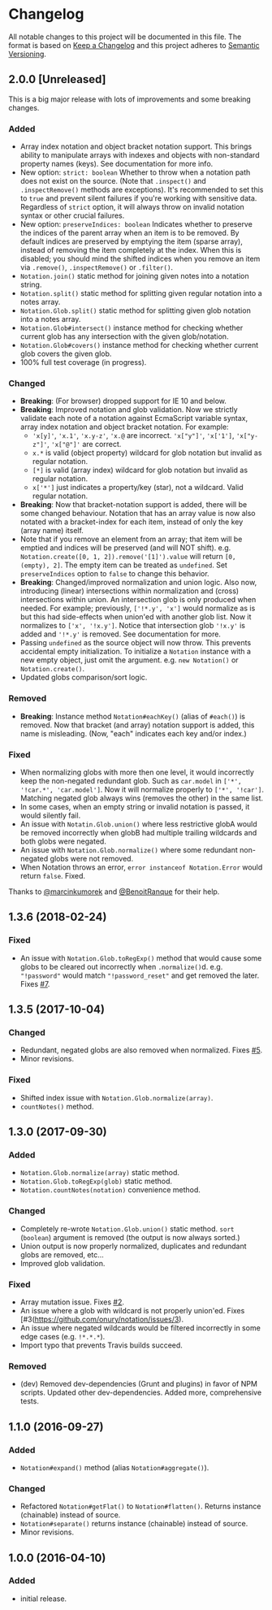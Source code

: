 # Changelog

All notable changes to this project will be documented in this file. The format is based on [Keep a Changelog](http://keepachangelog.com/en/1.0.0/) and this project adheres to [Semantic Versioning](http://semver.org).

## 2.0.0 [Unreleased]

This is a big major release with lots of improvements and some breaking changes.

### Added
- Array index notation and object bracket notation support. This brings ability to manipulate arrays with indexes and objects with non-standard property names (keys). See documentation for more info.
- New option: `strict: boolean` Whether to throw when a notation path does not exist on the source. (Note that `.inspect()` and `.inspectRemove()` methods are exceptions). It's recommended to set this to `true` and prevent silent failures if you're working with sensitive data. Regardless of `strict` option, it will always throw on invalid notation syntax or other crucial failures.
- New option: `preserveIndices: boolean`  Indicates whether to preserve the indices of the parent array when an item is to be removed. By default indices are preserved by emptying the item (sparse array), instead of removing the item completely at the index. When this is disabled; you should mind the shifted indices when you remove an item via `.remove()`, `.inspectRemove()` or `.filter()`.
- `Notation.join()` static method for joining given notes into a notation string.
- `Notation.split()` static method for splitting given regular notation into a notes array.
- `Notation.Glob.split()` static method for splitting given glob notation into a notes array.
- `Notation.Glob#intersect()` instance method for checking whether current glob has any intersection  with the given glob/notation.
- `Notation.Glob#covers()` instance method for checking whether current glob covers the given glob.
- 100% full test coverage (in progress).

### Changed
- **Breaking**: (For browser) dropped support for IE 10 and below.
- **Breaking**: Improved notation and glob validation. Now we strictly validate each note of a notation against EcmaScript variable syntax, array index notation and object bracket notation. For example:
    - `'x[y]'`, `'x.1'`, `'x.y-z'`, `'x.@` are incorrect. `'x["y"]'`, `'x['1']`, `'x["y-z"]'`, `'x["@"]'` are correct. 
    - `x.*` is valid (object property) wildcard for glob notation but invalid as regular notation. 
    - `[*]` is valid (array index) wildcard for glob notation but invalid as regular notation.
    - `x['*']` just indicates a property/key (star), not a wildcard. Valid regular notation.
- **Breaking**: Now that bracket-notation support is added, there will be some changed behaviour. Notation that has an array value is now also notated with a bracket-index for each item, instead of only the key (array name) itself.
- Note that if you remove an element from an array; that item will be emptied and indices will be preserved (and will NOT shift). e.g. `Notation.create([0, 1, 2]).remove('[1]').value` will return `[0, (empty), 2]`. The empty item can be treated as `undefined`. Set `preserveIndices` option to `false` to change this behavior.
- **Breaking**: Changed/improved normalization and union logic. Also now, introducing (linear) intersections within normalization and (cross) intersections within union. An intersection glob is only produced when needed. For example; previously, `['!*.y', 'x']` would normalize as is but this had side-effects when union'ed with another glob list. Now it normalizes to `['x', '!x.y']`. Notice that intersection glob `'!x.y'` is added and `'!*.y'` is removed. See documentation for more.
- Passing `undefined` as the source object will now throw. This prevents accidental empty initialization. To initialize a `Notation` instance with a new empty object, just omit the argument. e.g. `new Notation()` or `Notation.create()`.
- Updated globs comparison/sort logic.

### Removed
- **Breaking**: Instance method `Notation#eachKey()` (alias of `#each()`) is removed. Now that bracket (and array) notation support is added, this name is misleading. (Now, "each" indicates each key and/or index.)

### Fixed
- When normalizing globs with more then one level, it would incorrectly keep the non-negated redundant glob. Such as `car.model` in `['*', '!car.*', 'car.model']`. Now it will normalize properly to `['*', '!car']`. Matching negated glob always wins (removes the other) in the same list.
- In some cases, when an empty string or invalid notation is passed, it would silently fail.
- An issue with `Notatin.Glob.union()` where less restrictive globA would be removed incorrectly when globB had multiple trailing wildcards and both globs were negated.
- An issue with `Notation.Glob.normalize()` where some redundant non-negated globs were not removed.
- When Notation throws an error, `error instanceof Notation.Error` would return `false`. Fixed.

Thanks to [@marcinkumorek](https://github.com/marcinkumorek) and [@BenoitRanque](https://github.com/BenoitRanque) for their help.

## 1.3.6 (2018-02-24)  

### Fixed
- An issue with `Notation.Glob.toRegExp()` method that would cause some globs to be cleared out incorrectly when `.normalize()`d. e.g. `"!password"` would match `"!password_reset"` and get removed the later. Fixes [#7](https://github.com/onury/notation/issues/7).

## 1.3.5 (2017-10-04)  

### Changed
- Redundant, negated globs are also removed when normalized. Fixes [#5](https://github.com/onury/notation/issues/5).
- Minor revisions.

### Fixed
- Shifted index issue with `Notation.Glob.normalize(array)`.
- `countNotes()` method.

## 1.3.0 (2017-09-30)  

### Added
- `Notation.Glob.normalize(array)` static method.
- `Notation.Glob.toRegExp(glob)` static method.
- `Notation.countNotes(notation)` convenience method.

### Changed
- Completely re-wrote `Notation.Glob.union()` static method. `sort` (`boolean`) argument is removed (the output is now always sorted.)
- Union output is now properly normalized, duplicates and redundant globs are removed, etc...
- Improved glob validation.

### Fixed
- Array mutation issue. Fixes [#2](https://github.com/onury/notation/issues/2).
- An issue where a glob with wildcard is not properly union'ed. Fixes [#3(https://github.com/onury/notation/issues/3). 
- An issue where negated wildcards would be filtered incorrectly in some edge cases (e.g. `!*.*.*`).
- Import typo that prevents Travis builds succeed.

### Removed
- (dev) Removed dev-dependencies (Grunt and plugins) in favor of NPM scripts. Updated other dev-dependencies. Added more, comprehensive tests.

## 1.1.0 (2016-09-27)  

### Added
- `Notation#expand()` method (alias `Notation#aggregate()`).

### Changed
- Refactored `Notation#getFlat()` to `Notation#flatten()`. Returns instance (chainable) instead of source.
- `Notation#separate()` returns instance (chainable) instead of source.
- Minor revisions.

## 1.0.0 (2016-04-10)  

### Added
- initial release.